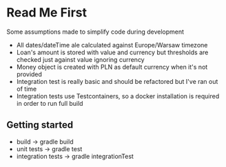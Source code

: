 # Read Me First
Some assumptions made to simplify code during development
* All dates/dateTime ale calculated against Europe/Warsaw timezone
* Loan's amount is stored with value and currency but thresholds are checked just against value ignoring currency
* Money object is created with PLN as default currency when it's not provided
* Integration test is really basic and should be refactored but I've ran out of time
* Integration tests use Testcontainers, so a docker installation is required in order to run full build

## Getting started
* build -> gradle build
* unit tests -> gradle test
* integration tests -> gradle integrationTest

